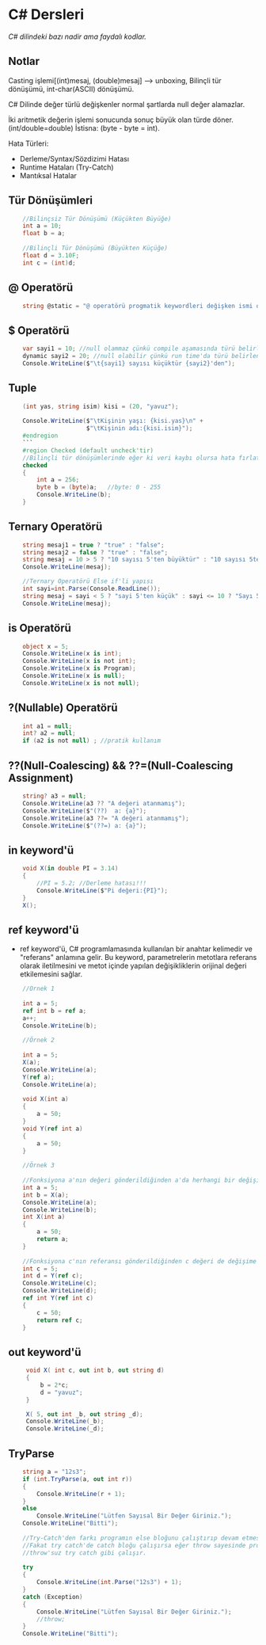 ﻿# C# Dersleri

*C# dilindeki bazı nadir ama faydalı kodlar.*


   ## Notlar
Casting işlemi[(int)mesaj, (double)mesaj] --> unboxing, Bilinçli tür dönüşümü, int-char(ASCII) dönüşümü.

C# Dilinde değer türlü değişkenler normal şartlarda null değer alamazlar.

İki aritmetik değerin işlemi sonucunda sonuç büyük olan türde döner. (int/double=double) İstisna: (byte - byte = int).

Hata Türleri:
- Derleme/Syntax/Sözdizimi Hatası
- Runtime Hataları (Try-Catch)
- Mantıksal Hatalar


## Tür Dönüşümleri
```csharp
    //Bilinçsiz Tür Dönüşümü (Küçükten Büyüğe)
    int a = 10;
    float b = a;
    
    //Bilinçli Tür Dönüşümü (Büyükten Küçüğe)
    float d = 3.10F;
    int c = (int)d;
```

## @ Operatörü
```csharp
    string @static = "@ operatörü progmatik keywordleri değişken ismi olarak kullanmayı sağlar";
```
   ## $ Operatörü
```csharp
    var sayi1 = 10; //null olammaz çünkü compile aşamasında türü belirlenir.
    dynamic sayi2 = 20; //null olabilir çünkü run time'da türü belirlenir.
    Console.WriteLine($"\t{sayi1} sayısı küçüktür {sayi2}'den");
```
    
## Tuple
```csharp
    (int yas, string isim) kisi = (20, "yavuz");
    
    Console.WriteLine($"\tKişinin yaşı: {kisi.yas}\n" +
                      $"\tKişinin adı:{kisi.isim}");
    #endregion
    ```
    #region Checked (default uncheck'tir)
    //Bilinçli tür dönüşümlerinde eğer ki veri kaybı olursa hata fırlatmaya yarar.
    checked
    {
        int a = 256;
        byte b = (byte)a;   //byte: 0 - 255
        Console.WriteLine(b);
    }
```
   ## Ternary Operatörü 
```csharp
    string mesaj1 = true ? "true" : "false";
    string mesaj2 = false ? "true" : "false";
    string mesaj = 10 > 5 ? "10 sayısı 5'ten büyüktür" : "10 sayısı 5ten küçüktür";
    Console.WriteLine(mesaj);

    //Ternary Operatörü Else if'li yapısı
    int sayi=int.Parse(Console.ReadLine());
    string mesaj = sayi < 5 ? "sayi 5'ten küçük" : sayi <= 10 ? "Sayı 5 ile 10 arasında" : "Sayı 10'dan büyük";
    Console.WriteLine(mesaj);
```    
    
   ## is Operatörü
```csharp
    object x = 5;
    Console.WriteLine(x is int);
    Console.WriteLine(x is not int);
    Console.WriteLine(x is Program);
    Console.WriteLine(x is null);
    Console.WriteLine(x is not null);
```
    
   ## ?(Nullable) Operatörü
```csharp
    int a1 = null;
    int? a2 = null;
    if (a2 is not null) ; //pratik kullanım
``` 
    
   ## ??(Null-Coalescing) && ??=(Null-Coalescing Assignment)
```csharp
    string? a3 = null;
    Console.WriteLine(a3 ?? "A değeri atanmamış");
    Console.WriteLine($"(??)  a: {a}");
    Console.WriteLine(a3 ??= "A değeri atanmamış");
    Console.WriteLine($"(??=) a: {a}");
```
    
   ## in keyword'ü
```csharp
    void X(in double PI = 3.14)
    {
        //PI = 5.2; //Derleme hatası!!!
        Console.WriteLine($"Pi değeri:{PI}");
    }
    X();
```
    
   ## ref keyword'ü
   - ref keyword'ü, C# programlamasında kullanılan bir anahtar kelimedir ve "referans" anlamına gelir. Bu keyword, parametrelerin metotlara referans olarak iletilmesini ve metot içinde yapılan değişikliklerin orijinal değeri etkilemesini sağlar.
```csharp
    //Örnek 1
    
    int a = 5;
    ref int b = ref a;
    a++;
    Console.WriteLine(b);
    
    //Örnek 2
    
    int a = 5;
    X(a);
    Console.WriteLine(a);
    Y(ref a);
    Console.WriteLine(a);
    
    void X(int a)
    {
        a = 50;
    }
    void Y(ref int a)
    {
        a = 50;
    }
    
    //Örnek 3
    
    //Fonksiyona a'nın değeri gönderildiğinden a'da herhangi bir değişim olmadı.
    int a = 5;
    int b = X(a);
    Console.WriteLine(a);
    Console.WriteLine(b);
    int X(int a)
    {
        a = 50;
        return a;
    }
    
    //Fonksiyona c'nın referansı gönderildiğinden c değeri de değişime uğradı.
    int c = 5;
    int d = Y(ref c);
    Console.WriteLine(c);
    Console.WriteLine(d);
    ref int Y(ref int c)
    {
        c = 50;
        return ref c;
    }

```
   ## out keyword'ü
```csharp
	 void X( int c, out int b, out string d)
     {
         b = 2*c;
         d = "yavuz";
     }

     X( 5, out int _b, out string _d);
     Console.WriteLine(_b);
     Console.WriteLine(_d);
```
    
   ## TryParse
```csharp
    string a = "12s3";
    if (int.TryParse(a, out int r))
    {
        Console.WriteLine(r + 1);
    }
    else
        Console.WriteLine("Lütfen Sayısal Bir Değer Giriniz.");
    Console.WriteLine("Bitti");
    
    //Try-Catch'den farkı programın else bloğunu çalıştırıp devam etmesidir.
    //Fakat try catch'de catch bloğu çalışırsa eğer throw sayesinde program sonlanır.
    //throw'suz try catch gibi çalışır.
    
    try
    {
        Console.WriteLine(int.Parse("12s3") + 1);
    }
    catch (Exception)
    {
        Console.WriteLine("Lütfen Sayısal Bir Değer Giriniz.");
        //throw;
    }
    Console.WriteLine("Bitti");
   ```
